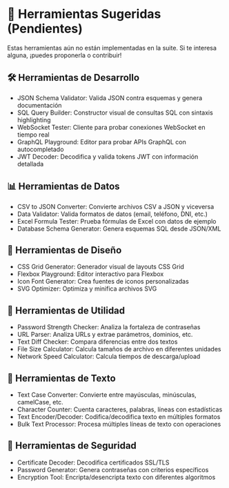 # 🚧 Herramientas Sugeridas (Pendientes)

Estas herramientas aún no están implementadas en la suite. Si te interesa alguna, ¡puedes proponerla o contribuir!

## 🛠️ Herramientas de Desarrollo

- JSON Schema Validator: Valida JSON contra esquemas y genera documentación
- SQL Query Builder: Constructor visual de consultas SQL con sintaxis highlighting
- WebSocket Tester: Cliente para probar conexiones WebSocket en tiempo real
- GraphQL Playground: Editor para probar APIs GraphQL con autocompletado
- JWT Decoder: Decodifica y valida tokens JWT con información detallada

## 📊 Herramientas de Datos

- CSV to JSON Converter: Convierte archivos CSV a JSON y viceversa
- Data Validator: Valida formatos de datos (email, teléfono, DNI, etc.)
- Excel Formula Tester: Prueba fórmulas de Excel con datos de ejemplo
- Database Schema Generator: Genera esquemas SQL desde JSON/XML

## 🎨 Herramientas de Diseño

- CSS Grid Generator: Generador visual de layouts CSS Grid
- Flexbox Playground: Editor interactivo para Flexbox
- Icon Font Generator: Crea fuentes de iconos personalizadas
- SVG Optimizer: Optimiza y minifica archivos SVG

## 🔧 Herramientas de Utilidad

- Password Strength Checker: Analiza la fortaleza de contraseñas
- URL Parser: Analiza URLs y extrae parámetros, dominios, etc.
- Text Diff Checker: Compara diferencias entre dos textos
- File Size Calculator: Calcula tamaños de archivo en diferentes unidades
- Network Speed Calculator: Calcula tiempos de descarga/upload

## 📝 Herramientas de Texto

- Text Case Converter: Convierte entre mayúsculas, minúsculas, camelCase, etc.
- Character Counter: Cuenta caracteres, palabras, líneas con estadísticas
- Text Encoder/Decoder: Codifica/decodifica texto en múltiples formatos
- Bulk Text Processor: Procesa múltiples líneas de texto con operaciones

## 🔐 Herramientas de Seguridad

- Certificate Decoder: Decodifica certificados SSL/TLS
- Password Generator: Genera contraseñas con criterios específicos
- Encryption Tool: Encripta/desencripta texto con diferentes algoritmos

